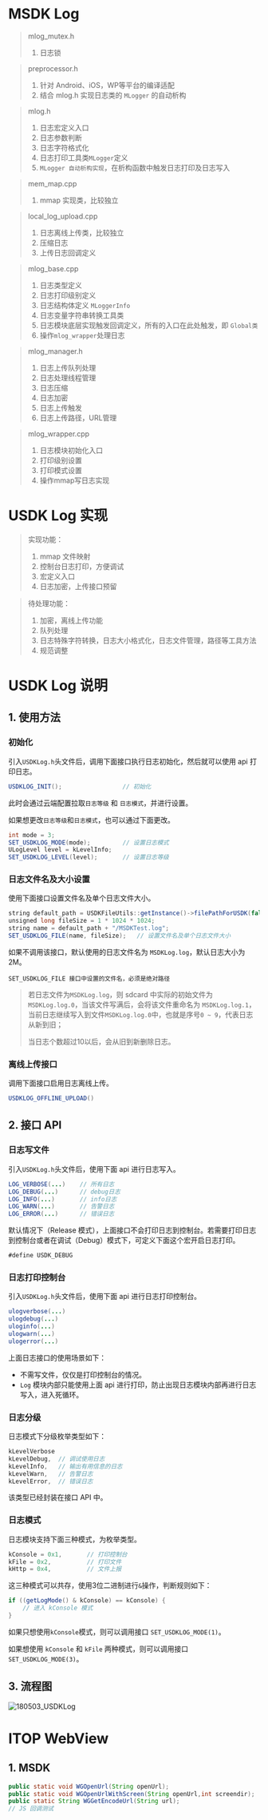 # MSDK Log


> mlog_mutex.h
>
> 1. 日志锁



> preprocessor.h
>
> 1. 针对 Android、iOS，WP等平台的编译适配
> 2. 结合 mlog.h 实现日志类的 `MLogger` 的自动析构
>




> mlog.h
>
>
> 1. 日志宏定义入口
> 2. 日志参数判断
> 3. 日志字符格式化
> 4. 日志打印工具类`MLogger`定义
> 5. `MLogger 自动析构实现`，在析构函数中触发日志打印及日志写入



> mem_map.cpp
>
> 1. mmap 实现类，比较独立



> local_log_upload.cpp
>
> 1. 日志离线上传类，比较独立
> 2. 压缩日志
> 3. 上传日志回调定义



> mlog_base.cpp
>
> 1. 日志类型定义
> 2. 日志打印级别定义
> 3. 日志结构体定义 `MLoggerInfo`
> 4. 日志变量字符串转换工具类
> 5. 日志模块底层实现触发回调定义，所有的入口在此处触发，即 `Global类`
> 6. 操作`mlog_wrapper`处理日志



> mlog_manager.h
>
> 1. 日志上传队列处理
> 2. 日志处理线程管理
> 3. 日志压缩
> 4. 日志加密
> 5. 日志上传触发
> 6. 日志上传路径，URL管理



> mlog_wrapper.cpp
>
> 1. 日志模块初始化入口
> 2. 打印级别设置
> 3. 打印模式设置
> 4. 操作mmap写日志实现



# USDK Log 实现

> 实现功能：
>
> 1. mmap 文件映射
> 2. 控制台日志打印，方便调试
> 3. 宏定义入口
> 4. 日志加密，上传接口预留



> 待处理功能：
>
> 1. 加密，离线上传功能
> 2. 队列处理
> 3. 日志特殊字符转换，日志大小格式化，日志文件管理，路径等工具方法
> 4. 规范调整



# USDK Log 说明

## 1. 使用方法

### 初始化

引入`USDKLog.h`头文件后，调用下面接口执行日志初始化，然后就可以使用 api 打印日志。

```java
USDKLOG_INIT();					// 初始化
```

此时会通过云端配置拉取`日志等级` 和 `日志模式`，并进行设置。

如果想更改`日志等级`和`日志模式`，也可以通过下面更改。

```java
int mode = 3;
SET_USDKLOG_MODE(mode);			// 设置日志模式
ULogLevel level = kLevelInfo;
SET_USDKLOG_LEVEL(level);		// 设置日志等级
```

### 日志文件名及大小设置

使用下面接口设置文件名及单个日志文件大小。

```java
string default_path = USDKFileUtils::getInstance()->filePathForUSDK(false);
unsigned long fileSize = 1 * 1024 * 1024;
string name = default_path + "/MSDKTest.log";
SET_USDKLOG_FILE(name, fileSize);	// 设置文件名及单个日志文件大小
```

如果不调用该接口，默认使用的日志文件名为 `MSDKLog.log`，默认日志大小为2M。

`SET_USDKLOG_FILE 接口中设置的文件名，必须是绝对路径`

> 若日志文件为`MSDKLog.log`，则 sdcard 中实际的初始文件为`MSDKLog.log.0`，当该文件写满后，会将该文件重命名为 `MSDKLog.log.1`，当前日志继续写入到文件`MSDKLog.log.0`中，也就是序号`0 ~ 9`，代表日志从新到旧；
>
> 当日志个数超过10以后，会从旧到新删除日志。

### 离线上传接口

调用下面接口启用日志离线上传。

```java
USDKLOG_OFFLINE_UPLOAD()
```



## 2. 接口 API

### 日志写文件

引入`USDKLog.h`头文件后，使用下面 api 进行日志写入。

```java
LOG_VERBOSE(...)  	// 所有日志
LOG_DEBUG(...)    	// debug日志
LOG_INFO(...) 		// info日志
LOG_WARN(...) 		// 告警日志
LOG_ERROR(...) 		// 错误日志
```

默认情况下（Release 模式），上面接口不会打印日志到控制台。若需要打印日志到控制台或者在调试（Debug）模式下，可定义下面这个宏开启日志打印。

```java
#define USDK_DEBUG
```

### 日志打印控制台

引入`USDKLog.h`头文件后，使用下面 api 进行日志打印控制台。

```java
ulogverbose(...)	
ulogdebug(...)  
uloginfo(...)   
ulogwarn(...)   
ulogerror(...)  
```

上面日志接口的使用场景如下：

- 不需写文件，仅仅是打印控制台的情况。
- `Log` 模块内部只能使用上面 api 进行打印，防止出现日志模块内部再进行日志写入，进入死循环。

### 日志分级

日志模式下分级枚举类型如下：

```java
kLevelVerbose
kLevelDebug,  // 调试使用日志
kLevelInfo,   // 输出有用信息的日志
kLevelWarn,   // 告警日志
kLevelError,  // 错误日志
```

该类型已经封装在接口 API 中。

### 日志模式

日志模块支持下面三种模式，为枚举类型。

```java
kConsole = 0x1,       // 打印控制台
kFile = 0x2,          // 打印文件
kHttp = 0x4,          // 文件上报
```

这三种模式可以共存，使用3位二进制进行`&`操作，判断规则如下：

```java
if ((getLogMode() & kConsole) == kConsole) {
    // 进入 kConsole 模式
}
```

如果只想使用`kConsole`模式，则可以调用接口 `SET_USDKLOG_MODE(1)`。

如果想使用 `kConsole` 和 `kFile` 两种模式，则可以调用接口 `SET_USDKLOG_MODE(3)`。

## 3. 流程图

![180503_USDKLog](images/180503_USDKLog.png)

### 

# ITOP WebView

## 1. MSDK

```java
public static void WGOpenUrl(String openUrl);
public static void WGOpenUrlWithScreen(String openUrl,int screendir);
public static String WGGetEncodeUrl(String url);
// JS 回调测试

```





